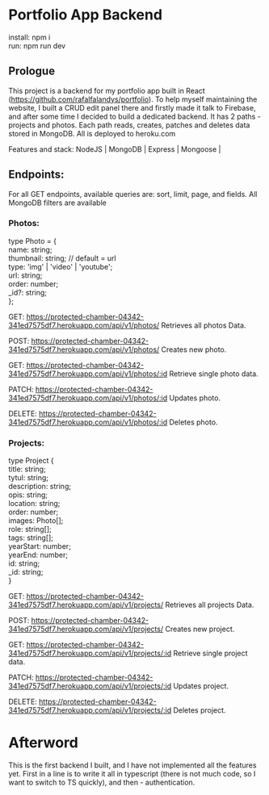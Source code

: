# Portfolio App Backend

install: npm i  
run: npm run dev

## Prologue

This project is a backend for my portfolio app built in React (https://github.com/rafalfalandys/portfolio). To help myself maintaining the website, I built a CRUD edit panel there and firstly made it talk to Firebase, and after some time I decided to build a dedicated backend.
It has 2 paths - projects and photos. Each path reads, creates, patches and deletes data stored in MongoDB.
All is deployed to heroku.com

Features and stack:
NodeJS | MongoDB | Express | Mongoose |

## Endpoints:

For all GET endpoints, available queries are: sort, limit, page, and fields. All MongoDB filters are available

### Photos:

type Photo = {  
 name: string;  
 thumbnail: string; // default = url  
 type: 'img' | 'video' | 'youtube';  
 url: string;  
 order: number;  
 \_id?: string;  
};

GET: https://protected-chamber-04342-341ed7575df7.herokuapp.com/api/v1/photos/
Retrieves all photos Data.

POST: https://protected-chamber-04342-341ed7575df7.herokuapp.com/api/v1/photos/
Creates new photo.

GET: https://protected-chamber-04342-341ed7575df7.herokuapp.com/api/v1/photos/:id
Retrieve single photo data.

PATCH: https://protected-chamber-04342-341ed7575df7.herokuapp.com/api/v1/photos/:id
Updates photo.

DELETE: https://protected-chamber-04342-341ed7575df7.herokuapp.com/api/v1/photos/:id
Deletes photo.

### Projects:

type Project {  
 title: string;  
 tytul: string;  
 description: string;  
 opis: string;  
 location: string;  
 order: number;  
 images: Photo[];  
 role: string[];  
 tags: string[];  
 yearStart: number;  
 yearEnd: number;  
 id: string;  
 \_id: string;  
}

GET: https://protected-chamber-04342-341ed7575df7.herokuapp.com/api/v1/projects/
Retrieves all projects Data.

POST: https://protected-chamber-04342-341ed7575df7.herokuapp.com/api/v1/projects/
Creates new project.

GET: https://protected-chamber-04342-341ed7575df7.herokuapp.com/api/v1/projects/:id
Retrieve single project data.

PATCH: https://protected-chamber-04342-341ed7575df7.herokuapp.com/api/v1/projects/:id
Updates project.

DELETE: https://protected-chamber-04342-341ed7575df7.herokuapp.com/api/v1/projects/:id
Deletes project.

# Afterword

This is the first backend I built, and I have not implemented all the features yet. First in a line is to write it all in typescript (there is not much code, so I want to switch to TS quickly), and then - authentication.
